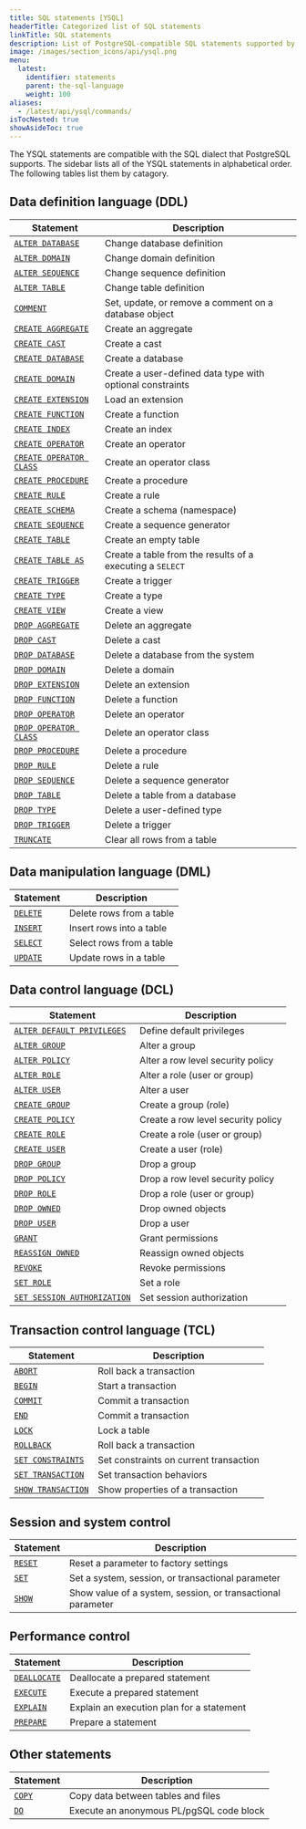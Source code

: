 ```yaml
---
title: SQL statements [YSQL]
headerTitle: Categorized list of SQL statements
linkTitle: SQL statements
description: List of PostgreSQL-compatible SQL statements supported by Yugabyte SQL (YSQL)
image: /images/section_icons/api/ysql.png
menu:
  latest:
    identifier: statements
    parent: the-sql-language
    weight: 100
aliases:
  - /latest/api/ysql/commands/
isTocNested: true
showAsideToc: true
---
```


The YSQL statements are compatible with the SQL dialect that PostgreSQL supports. The sidebar lists all of the YSQL statements in alphabetical order. The following tables list them by catagory.

## Data definition language (DDL)

| Statement                                             | Description                                               |
| ----------------------------------------------------- | --------------------------------------------------------- |
| [`ALTER DATABASE`](ddl_alter_db)                      | Change database definition                                |
| [`ALTER DOMAIN`](ddl_alter_domain)                    | Change domain definition                                  |
| [`ALTER SEQUENCE`](ddl_alter_sequence)                | Change sequence definition                                |
| [`ALTER TABLE`](ddl_alter_table)                      | Change table definition                                   |
| [`COMMENT`](ddl_comment)                              | Set, update, or remove a comment on a database object     |
| [`CREATE AGGREGATE`](ddl_create_aggregate)            | Create an aggregate                                       |
| [`CREATE CAST`](ddl_create_cast)                      | Create a cast                                             |
| [`CREATE DATABASE`](ddl_create_database)              | Create a database                                         |
| [`CREATE DOMAIN`](ddl_create_domain)                  | Create a user-defined data type with optional constraints |
| [`CREATE EXTENSION`](ddl_create_extension)            | Load an extension                                         |
| [`CREATE FUNCTION`](ddl_create_function)              | Create a function                                         |
| [`CREATE INDEX`](ddl_create_index)                    | Create an index                                           |
| [`CREATE OPERATOR`](ddl_create_operator)              | Create an operator                                        |
| [`CREATE OPERATOR CLASS`](ddl_create_operator_class)  | Create an operator class                                  |
| [`CREATE PROCEDURE`](ddl_create_procedure)            | Create a procedure                                        |
| [`CREATE RULE`](ddl_create_rule)                      | Create a rule                                             |
| [`CREATE SCHEMA`](ddl_create_schema)                  | Create a schema (namespace)                               |
| [`CREATE SEQUENCE`](ddl_create_sequence)              | Create a sequence generator                               |
| [`CREATE TABLE`](ddl_create_table)                    | Create an empty table                                     |
| [`CREATE TABLE AS`](ddl_create_table_as)              | Create a table from the results of a executing a `SELECT` |
| [`CREATE TRIGGER`](ddl_create_trigger)                | Create a trigger                                          |
| [`CREATE TYPE`](ddl_create_type)                      | Create a type                                             |
| [`CREATE VIEW`](ddl_create_view)                      | Create a view                                             |
| [`DROP AGGREGATE`](ddl_drop_aggregate)                | Delete an aggregate                                       |
| [`DROP CAST`](ddl_drop_cast)                          | Delete a cast                                             |
| [`DROP DATABASE`](ddl_drop_database)                  | Delete a database from the system                         |
| [`DROP DOMAIN`](ddl_drop_domain)                      | Delete a domain                                           |
| [`DROP EXTENSION`](ddl_drop_extension)                | Delete an extension                                       |
| [`DROP FUNCTION`](ddl_drop_function)                  | Delete a function                                         |
| [`DROP OPERATOR`](ddl_drop_operator)                  | Delete an operator                                        |
| [`DROP OPERATOR CLASS`](ddl_drop_operator_class)      | Delete an operator class                                  |
| [`DROP PROCEDURE`](ddl_drop_procedure)                | Delete a procedure                                        |
| [`DROP RULE`](ddl_drop_rule)                          | Delete a rule                                             |
| [`DROP SEQUENCE`](ddl_drop_sequence)                  | Delete a sequence generator                               |
| [`DROP TABLE`](ddl_drop_table)                        | Delete a table from a database                            |
| [`DROP TYPE`](ddl_drop_type)                          | Delete a user-defined type                                |
| [`DROP TRIGGER`](ddl_drop_trigger)                    | Delete a trigger                                          |
| [`TRUNCATE`](ddl_truncate)                            | Clear all rows from a table                               |

## Data manipulation language (DML)

| Statement              | Description              |
| ---------------------- | ------------------------ |
| [`DELETE`](dml_delete) | Delete rows from a table |
| [`INSERT`](dml_insert) | Insert rows into a table |
| [`SELECT`](dml_select) | Select rows from a table |
| [`UPDATE`](dml_update) | Update rows in a table   |

## Data control language (DCL)

| Statement                                                    | Description                            |
| ------------------------------------------------------------ | -------------------------------------- |
| [`ALTER DEFAULT PRIVILEGES`](dcl_alter_default_privileges)   | Define default privileges              |
| [`ALTER GROUP`](dcl_alter_group)                             | Alter a group                          |
| [`ALTER POLICY`](dcl_alter_policy)                           | Alter a row level security policy      |
| [`ALTER ROLE`](dcl_alter_role)                               | Alter a role (user or group)           |
| [`ALTER USER`](dcl_alter_user)                               | Alter a user                           |
| [`CREATE GROUP`](dcl_create_group)                           | Create a group (role)                  |
| [`CREATE POLICY`](dcl_create_policy)                         | Create a row level security policy     |
| [`CREATE ROLE`](dcl_create_role)                             | Create a role (user or group)          |
| [`CREATE USER`](dcl_create_user)                             | Create a user (role)                   |
| [`DROP GROUP`](dcl_drop_group)                               | Drop a group                           |
| [`DROP POLICY`](dcl_drop_policy)                             | Drop a row level security policy       |
| [`DROP ROLE`](dcl_drop_role)                                 | Drop a role (user or group)            |
| [`DROP OWNED`](dcl_drop_owned)                               | Drop owned objects                     |
| [`DROP USER`](dcl_drop_user)                                 | Drop a user                            |
| [`GRANT`](dcl_grant)                                         | Grant permissions                      |
| [`REASSIGN OWNED`](dcl_reassign_owned)                       | Reassign owned objects                 |
| [`REVOKE`](dcl_revoke)                                       | Revoke permissions                     |
| [`SET ROLE`](dcl_set_role)                                   | Set a role                             |
| [`SET SESSION AUTHORIZATION`](dcl_set_session_authorization) | Set session authorization              |

## Transaction control language (TCL)

| Statement                                | Description                            |
| ---------------------------------------- | -------------------------------------- |
| [`ABORT`](txn_abort)                     | Roll back a transaction                |
| [`BEGIN`](txn_begin)                     | Start a transaction                    |
| [`COMMIT`](txn_commit)                   | Commit a transaction                   |
| [`END`](txn_end)                         | Commit a transaction                   |
| [`LOCK`](txn_lock)                       | Lock a table                           |
| [`ROLLBACK`](txn_rollback)               | Roll back a transaction                |
| [`SET CONSTRAINTS`](txn_set_constraints) | Set constraints on current transaction |
| [`SET TRANSACTION`](txn_set)             | Set transaction behaviors              |
| [`SHOW TRANSACTION`](txn_show)           | Show properties of a transaction       |

## Session and system control

| Statement            | Description                                                 |
| -------------------- | ----------------------------------------------------------- |
| [`RESET`](cmd_reset) | Reset a parameter to factory settings                       |
| [`SET`](cmd_set)     | Set a system, session, or transactional parameter           |
| [`SHOW`](cmd_show)   | Show value of a system, session, or transactional parameter |

## Performance control

| Statement                       | Description                               |
| ------------------------------- | ----------------------------------------- |
| [`DEALLOCATE`](perf_deallocate) | Deallocate a prepared statement           |
| [`EXECUTE`](perf_execute)       | Execute a prepared statement              |
| [`EXPLAIN`](perf_explain)       | Explain an execution plan for a statement |
| [`PREPARE`](perf_prepare)       | Prepare a statement                       |

## Other statements

| Statement          | Description                                 |
| ------------------ | ------------------------------------------- |
| [`COPY`](cmd_copy) | Copy data between tables and files          |
| [`DO`](cmd_do)     | Execute an anonymous PL/pgSQL code block    |
